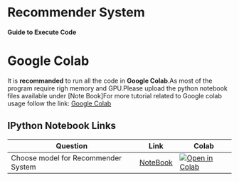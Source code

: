 # Recommender System
**Guide to Execute Code**
# 
# Google Colab

 It is **recommanded** to run all the code in **Google Colab**.As most of the program require righ memory and GPU.Please upload the python notebook files available under [Note Book]For more tutorial related to Google colab usage follow the link: [Google Colab](https://colab.research.google.com/)
## IPython Notebook Links
 | Question  | Link  |Colab|
| --- | ----------- | ----------- | 
|Choose model for Recommender System | [NoteBook](https://github.com/csekankan/MTP-Recommender/blob/main/colab/Recommender_system_Model_Selection.ipynb) | [![Open in Colab]([https://colab.research.google.com/assets/colab-badge.svg)](https://colab.research.google.com/drive/1XvRNNd4p-Vi4hc9LFXQc6SavUvsSPr69?usp=sharing](https://colab.research.google.com/drive/1UAgkbApjdq3rc1Oya9nu7CzgNjO3Kp_m#scrollTo=MDjIywVNWKNv))
